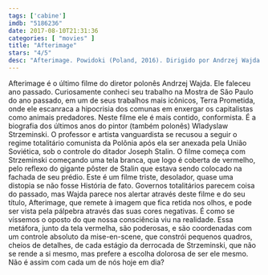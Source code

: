 ```yaml
---
tags: ['cabine']
imdb: "5186236"
date: 2017-08-10T21:31:36
categories: [ "movies" ]
title: "Afterimage"
stars: "4/5"
desc: "Afterimage. Powidoki (Poland, 2016). Dirigido por Andrzej Wajda. Escrito por Andrzej Wajda, Andrzej Mularczyk. Com Boguslaw Linda (Wladyslaw Strzeminski), Aleksandra Justa (Katarzyna Kobro), Bronislawa Zamachowska (Nika Strzeminska), Zofia Wichlacz (Hania), Krzysztof Pieczynski (Julian Przybos), Mariusz Bonaszewski (Madejski), Szymon Bobrowski (Wlodzimierz Sokorski), Aleksander Fabisiak (Rajner), Paulina Galazka (Wasinska)."
---
```

Afterimage é o último filme do diretor polonês Andrzej Wajda. Ele faleceu ano passado. Curiosamente conheci seu trabalho na Mostra de São Paulo do ano passado, em um de seus trabalhos mais icônicos, Terra Prometida, onde ele escanraca a hipocrisia dos comunas em enxergar os capitalistas como animais predadores. Neste filme ele é mais contido, conformista. É a biografia dos últimos anos do pintor (também polonês) Wladyslaw Strzeminski. O professor e artista vanguardista se recusou a seguir o regime totalitário comunista da Polônia após ela ser anexada pela União Soviética, sob o controle do ditador Joseph Stalin. O filme começa com Strzeminski começando uma tela branca, que logo é coberta de vermelho, pelo reflexo do gigante pôster de Stalin que estava sendo colocado na fachada de seu prédio. Este é um filme triste, desolador, quase uma distopia se não fosse História de fato. Governos totalitários parecem coisa do passado, mas Wajda parece nos alertar através deste filme e do seu título, Afterimage, que remete à imagem que fica retida nos olhos, e pode ser vista pela pálpebra através das suas cores negativas. É como se víssemos o oposto do que nossa consciência viu na realidade. Essa metáfora, junto da tela vermelha, são poderosas, e são coordenadas com um controle absoluto da mise-en-scene, que constrói pequenos quadros, cheios de detalhes, de cada estágio da derrocada de Strzeminski, que não se rende a si mesmo, mas prefere a escolha dolorosa de ser ele mesmo. Não é assim com cada um de nós hoje em dia?
